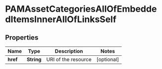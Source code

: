 

# PAMAssetCategoriesAllOfEmbeddedItemsInnerAllOfLinksSelf


## Properties

| Name | Type | Description | Notes |
|------------ | ------------- | ------------- | -------------|
|**href** | **String** | URI of the resource |  [optional] |



